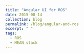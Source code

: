 ```yaml
---
title: "Angular UI for ROS"
date: 2015-08-14
collection: blog
permalink: /blog/angular-and-ros
excerpt: " "
tags:
  - ROS
  - MEAN stack
---
```

